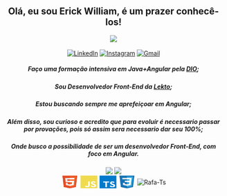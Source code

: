 <div align="center">
  <h2> Olá, eu sou Erick William, é um prazer conhecê-los! </h2>
<div align="center">
  <img height="200em" src="https://mir-s3-cdn-cf.behance.net/project_modules/1400_opt_1/81bb4b165684019.640b6038d133e.gif"/>
</div>

[![LinkedIn](https://img.shields.io/badge/ErickWilliam-000?-the-badge&logo=linkedin&logoColor=0E76A8)](https://www.linkedin.com/in/erick-william-16ab4a238/)
[![Instagram](https://img.shields.io/badge/@erickwillian49-000?logo=instagram)](https://www.instagram.com/erickwillian49/)
[![Gmail](https://img.shields.io/badge/Gmail-000?-the-badge&logo=gmail)](mailto:erickwillian49@gmail.com)

<div align="center">
  <h5> Faço uma formação intensiva em Java+Angular pela <a href="https://web.dio.me/track/bf7abb82-1324-4074-9949-f474a1a911fe">DIO</a>;</h5> 
  <h5> Sou Desenvolvedor Front-End da  <a href="https://www.lekto.com.br/">Lekto<a/>; </h5>
  <h5> Estou buscando sempre me aprefeiçoar em Angular;</h5>
  <h5> Além disso, sou curioso e acredito que para evoluir é necessario passar por provações, pois só assim sera necessario dar seu 100%;</h5>
  <h5> Onde busco a possibilidade de ser um desenvolvedor Front-End, com foco em Angular. </h5>
</div>
<div align="center">
  <img height="160em" src="https://github-readme-stats.vercel.app/api?username=Erickwsantos&theme=radical"/>
  <img height="160em" src="https://github-readme-stats.vercel.app/api/top-langs/?username=Erickwsantos&layout=compact&theme=radical"/>
<div>
<div align="center">
  <img align="center" alt="Rafa-HTML" height="30" width="40" src="https://raw.githubusercontent.com/devicons/devicon/master/icons/html5/html5-original.svg">
  <img align="center" alt="Rafa-Js" height="30" width="40" src="https://raw.githubusercontent.com/devicons/devicon/master/icons/javascript/javascript-plain.svg">
  <img align="center" alt="Rafa-Ts" height="30" width="40" src="https://raw.githubusercontent.com/devicons/devicon/master/icons/typescript/typescript-plain.svg">
  <img align="center" alt="Rafa-CSS" height="30" width="40" src="https://raw.githubusercontent.com/devicons/devicon/master/icons/css3/css3-original.svg">
  <img align="center" alt="Rafa-Ts" height="30" width="40" src="https://cdn.jsdelivr.net/gh/devicons/devicon/icons/angularjs/angularjs-original.svg" />
</div>
</div>
